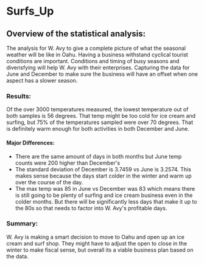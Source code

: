 # Surfs_Up

## Overview of the statistical analysis:

The analysis for W. Avy to give a complete picture of what the seasonal weather will be like in Oahu. Having a business withstand cyclical tourist conditions are important. Conditions and timing of busy seasons and diverisfying will help W. Avy with their enterprises. Capturing the data for June and December to make sure the business will have an offset when one aspect has a slower season. 



### Results:

Of the over 3000 temperatures measured, the lowest temperature out of both samples is 56 degrees. That temp might be too cold for ice cream and surfing, but 75% of the temperatures sampled were over 70 degrees. That is definitely warm enough for both activities in both December and June. 

#### Major Differences:

- There are the same amount of days in both months but June temp counts were 200 higher than December's
- The standard deviation of December is 3.7459 vs June is 3.2574. This makes sense because the days start colder in the winter and warm up over the course of the day. 
- The max temp was 85 in June vs December was 83 which means there is still going to be plenty of surfing and ice cream business even in the colder months. But there will be significantly less days that make it up to the 80s so that needs to factor into W. Avy's profitable days. 


### Summary:

W. Avy is making a smart decision to move to Oahu and open up an ice cream and surf shop. They might have to adjust the open to close in the winter to make fiscal sense, but overall its a viable business plan based on the data. 
